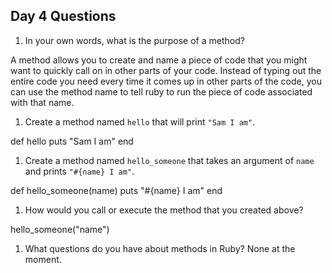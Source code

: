 ## Day 4 Questions

1. In your own words, what is the purpose of a method?

A method allows you to create and name a piece of code that you might want to quickly call on in other parts of your code. Instead of typing out the entire code you need every time it comes up in other parts of the code, you can use the method name to tell ruby to run the piece of code associated with that name.

1. Create a method named `hello` that will print `"Sam I am"`.

def hello
  puts "Sam I am"
end

1. Create a method named `hello_someone` that takes an argument of `name` and prints `"#{name} I am"`.

def hello_someone(name)
  puts "#{name} I am"
end

1. How would you call or execute the method that you created above?

hello_someone("name")

1. What questions do you have about methods in Ruby?
None at the moment.
